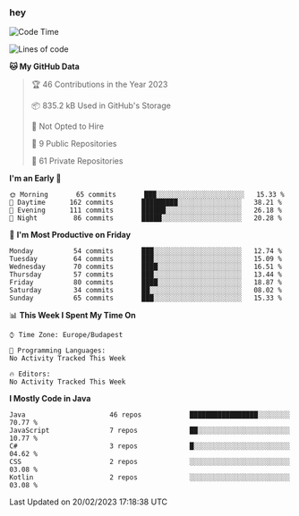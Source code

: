 ### hey

<!--START_SECTION:waka-->
![Code Time](http://img.shields.io/badge/Code%20Time-884%20hrs%2054%20mins-blue)

![Lines of code](https://img.shields.io/badge/From%20Hello%20World%20I%27ve%20Written-710%20Thousand%20lines%20of%20code-blue)

**🐱 My GitHub Data** 

> 🏆 46 Contributions in the Year 2023
 > 
> 📦 835.2 kB Used in GitHub's Storage 
 > 
> 🚫 Not Opted to Hire
 > 
> 📜 9 Public Repositories 
 > 
> 🔑 61 Private Repositories  
 > 
**I'm an Early 🐤** 

```text
🌞 Morning       65 commits       ███░░░░░░░░░░░░░░░░░░░░░░   15.33 % 
🌆 Daytime      162 commits       █████████░░░░░░░░░░░░░░░░   38.21 % 
🌃 Evening      111 commits       ██████░░░░░░░░░░░░░░░░░░░   26.18 % 
🌙 Night         86 commits       █████░░░░░░░░░░░░░░░░░░░░   20.28 % 

```
📅 **I'm Most Productive on Friday** 

```text
Monday          54 commits       ███░░░░░░░░░░░░░░░░░░░░░░   12.74 % 
Tuesday         64 commits       ███░░░░░░░░░░░░░░░░░░░░░░   15.09 % 
Wednesday       70 commits       ████░░░░░░░░░░░░░░░░░░░░░   16.51 % 
Thursday        57 commits       ███░░░░░░░░░░░░░░░░░░░░░░   13.44 % 
Friday          80 commits       ████░░░░░░░░░░░░░░░░░░░░░   18.87 % 
Saturday        34 commits       ██░░░░░░░░░░░░░░░░░░░░░░░   08.02 % 
Sunday          65 commits       ███░░░░░░░░░░░░░░░░░░░░░░   15.33 % 

```


📊 **This Week I Spent My Time On** 

```text
⌚︎ Time Zone: Europe/Budapest

💬 Programming Languages: 
No Activity Tracked This Week

🔥 Editors: 
No Activity Tracked This Week

```

**I Mostly Code in Java** 

```text
Java                     46 repos            █████████████████░░░░░░░░   70.77 % 
JavaScript               7 repos             ██░░░░░░░░░░░░░░░░░░░░░░░   10.77 % 
C#                       3 repos             █░░░░░░░░░░░░░░░░░░░░░░░░   04.62 % 
CSS                      2 repos             ░░░░░░░░░░░░░░░░░░░░░░░░░   03.08 % 
Kotlin                   2 repos             ░░░░░░░░░░░░░░░░░░░░░░░░░   03.08 % 

```



 Last Updated on 20/02/2023 17:18:38 UTC
<!--END_SECTION:waka-->

